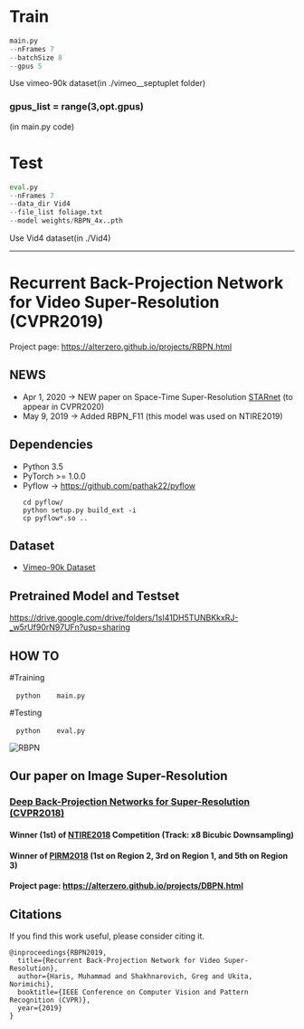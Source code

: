 # Train
```python
main.py
--nFrames 7
--batchSize 8
--gpus 5
```

Use vimeo-90k dataset(in ./vimeo__septuplet folder)

### gpus_list = range(3,opt.gpus)
(in main.py code)

# Test
```python
eval.py
--nFrames 7
--data_dir Vid4
--file_list foliage.txt
--model weights/RBPN_4x..pth
```

Use Vid4 dataset(in ./Vid4)


----------------------------------------------------------------------------------


# Recurrent Back-Projection Network for Video Super-Resolution (CVPR2019)

Project page: https://alterzero.github.io/projects/RBPN.html

## NEWS
* Apr 1, 2020 -> NEW paper on Space-Time Super-Resolution [STARnet](https://github.com/alterzero/STARnet) (to appear in CVPR2020)
* May 9, 2019 -> Added RBPN_F11 (this model was used on NTIRE2019)

## Dependencies
* Python 3.5
* PyTorch >= 1.0.0
* Pyflow -> https://github.com/pathak22/pyflow
  ```Shell
  cd pyflow/
  python setup.py build_ext -i
  cp pyflow*.so ..
  ```

## Dataset
* [Vimeo-90k Dataset](http://toflow.csail.mit.edu)

## Pretrained Model and Testset
https://drive.google.com/drive/folders/1sI41DH5TUNBKkxRJ-_w5rUf90rN97UFn?usp=sharing

## HOW TO

#Training

    ```python
    main.py
    ```

#Testing

    ```python
    eval.py
    ```

![RBPN](https://alterzero.github.io/projects/RBPN.png)

## Our paper on Image Super-Resolution
### [Deep Back-Projection Networks for Super-Resolution (CVPR2018)](https://github.com/alterzero/DBPN-Pytorch)
#### Winner (1st) of [NTIRE2018](http://openaccess.thecvf.com/content_cvpr_2018_workshops/papers/w13/Timofte_NTIRE_2018_Challenge_CVPR_2018_paper.pdf) Competition (Track: x8 Bicubic Downsampling)
#### Winner of [PIRM2018](https://arxiv.org/pdf/1809.07517.pdf) (1st on Region 2, 3rd on Region 1, and 5th on Region 3)
#### Project page: https://alterzero.github.io/projects/DBPN.html


## Citations
If you find this work useful, please consider citing it.
```
@inproceedings{RBPN2019,
  title={Recurrent Back-Projection Network for Video Super-Resolution},
  author={Haris, Muhammad and Shakhnarovich, Greg and Ukita, Norimichi},
  booktitle={IEEE Conference on Computer Vision and Pattern Recognition (CVPR)},
  year={2019}
}
```
